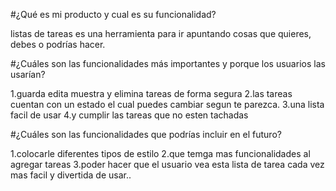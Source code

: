 #¿Qué es mi producto y cual es su funcionalidad?

 listas de tareas es una herramienta para ir apuntando cosas que quieres, debes o podrías hacer.  

#¿Cuáles son las funcionalidades más importantes y porque los usuarios las usarían?



1.guarda edita muestra y elimina tareas de forma segura
2.las tareas cuentan con un estado el cual puedes cambiar segun te parezca.
3.una lista facil de usar 
4.y cumplir las tareas que no esten tachadas 

#¿Cuáles son las funcionalidades que podrías incluir en el futuro?

1.colocarle diferentes tipos de estilo
2.que temga mas funcionalidades al agregar tareas
3.poder hacer que el usuario vea esta lista de tarea cada vez mas facil y divertida de usar..